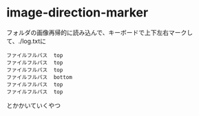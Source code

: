 # image-direction-marker

フォルダの画像再帰的に読み込んで、キーボードで上下左右マークして、./log.txtに

```
ファイルフルパス  top
ファイルフルパス  top
ファイルフルパス  top
ファイルフルパス  bottom
ファイルフルパス  top
ファイルフルパス  top
```

とかかいていくやつ
